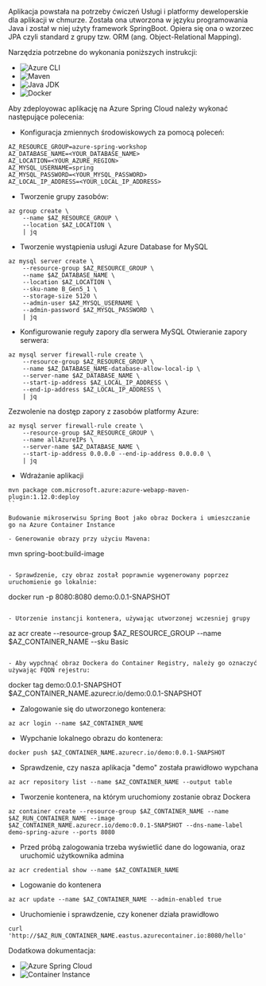 Aplikacja powstała na potrzeby ćwiczeń Usługi i platformy deweloperskie dla aplikacji w chmurze.
Została ona utworzona w języku programowania Java i został w niej użyty framework SpringBoot.
Opiera się ona o wzorzec JPA czyli standard z grupy tzw. ORM (ang. Object-Relational Mapping).

Narzędzia potrzebne do wykonania poniższych instrukcji:

* ![Azure CLI](https://docs.microsoft.com/pl-pl/cli/azure/install-azure-cli)
* ![Maven](https://maven.apache.org/download.cgi)
* ![Java JDK](https://www.oracle.com/java/technologies/downloads/)
* ![Docker](https://www.docker.com/)


Aby zdeployowac aplikację na Azure Spring Cloud należy wykonać następujące polecenia:

- Konfiguracja zmiennych środowiskowych za pomocą poleceń:

```
AZ_RESOURCE_GROUP=azure-spring-workshop
AZ_DATABASE_NAME=<YOUR_DATABASE_NAME>
AZ_LOCATION=<YOUR_AZURE_REGION>
AZ_MYSQL_USERNAME=spring
AZ_MYSQL_PASSWORD=<YOUR_MYSQL_PASSWORD>
AZ_LOCAL_IP_ADDRESS=<YOUR_LOCAL_IP_ADDRESS>
```

- Tworzenie grupy zasobów:

```
az group create \
    --name $AZ_RESOURCE_GROUP \
    --location $AZ_LOCATION \
    | jq
```

- Tworzenie wystąpienia usługi Azure Database for MySQL

```
az mysql server create \
    --resource-group $AZ_RESOURCE_GROUP \
    --name $AZ_DATABASE_NAME \
    --location $AZ_LOCATION \
    --sku-name B_Gen5_1 \
    --storage-size 5120 \
    --admin-user $AZ_MYSQL_USERNAME \
    --admin-password $AZ_MYSQL_PASSWORD \
    | jq
```

- Konfigurowanie reguły zapory dla serwera MySQL
  Otwieranie zapory serwera:
 

```
az mysql server firewall-rule create \
    --resource-group $AZ_RESOURCE_GROUP \
    --name $AZ_DATABASE_NAME-database-allow-local-ip \
    --server-name $AZ_DATABASE_NAME \
    --start-ip-address $AZ_LOCAL_IP_ADDRESS \
    --end-ip-address $AZ_LOCAL_IP_ADDRESS \
    | jq
```

  Zezwolenie na dostęp zapory z zasobów platformy Azure:
  
```
az mysql server firewall-rule create \
    --resource-group $AZ_RESOURCE_GROUP \
    --name allAzureIPs \
    --server-name $AZ_DATABASE_NAME \
    --start-ip-address 0.0.0.0 --end-ip-address 0.0.0.0 \
    | jq
```

- Wdrażanie aplikacji

```
mvn package com.microsoft.azure:azure-webapp-maven-plugin:1.12.0:deploy
``

Budowanie mikroserwisu Spring Boot jako obraz Dockera i umieszczanie go na Azure Container Instance

- Generowanie obrazy przy użyciu Mavena:

```
mvn spring-boot:build-image
```

- Sprawdzenie, czy obraz został poprawnie wygenerowany poprzez uruchomienie go lokalnie:

```
docker run -p 8080:8080 demo:0.0.1-SNAPSHOT
```

- Utorzenie instancji kontenera, używając utworzonej wczesniej grupy

```
az acr create --resource-group $AZ_RESOURCE_GROUP --name $AZ_CONTAINER_NAME --sku Basic
```

- Aby wypchnąć obraz Dockera do Container Registry, należy go oznaczyć używając FQDN rejestru:

```
docker tag demo:0.0.1-SNAPSHOT $AZ_CONTAINER_NAME.azurecr.io/demo:0.0.1-SNAPSHOT

- Zalogowanie się do utworzonego kontenera:

```
az acr login --name $AZ_CONTAINER_NAME
```

- Wypchanie lokalnego obrazu do kontenera:

```
docker push $AZ_CONTAINER_NAME.azurecr.io/demo:0.0.1-SNAPSHOT
```

- Sprawdzenie, czy nasza aplikacja "demo" została prawidłowo wypchana

```
az acr repository list --name $AZ_CONTAINER_NAME --output table
```

- Tworzenie kontenera, na którym uruchomiony zostanie obraz Dockera

```
az container create --resource-group $AZ_CONTAINER_NAME --name $AZ_RUN_CONTAINER_NAME --image $AZ_CONTAINER_NAME.azurecr.io/demo:0.0.1-SNAPSHOT --dns-name-label demo-spring-azure --ports 8080
```

- Przed próbą zalogowania trzeba wyświetlić dane do logowania, oraz uruchomić użytkownika admina

```
az acr credential show --name $AZ_CONTAINER_NAME
```

- Logowanie do kontenera

```
az acr update --name $AZ_CONTAINER_NAME --admin-enabled true
```

- Uruchomienie i sprawdzenie, czy konener działa prawidłowo

```
curl 'http://$AZ_RUN_CONTAINER_NAME.eastus.azurecontainer.io:8080/hello'
```


Dodatkowa dokumentacja:

* ![Azure Spring Cloud](https://azure.microsoft.com/pl-pl/services/spring-cloud/)
* ![Container Instance](https://azure.microsoft.com/pl-pl/services/container-instances/)

